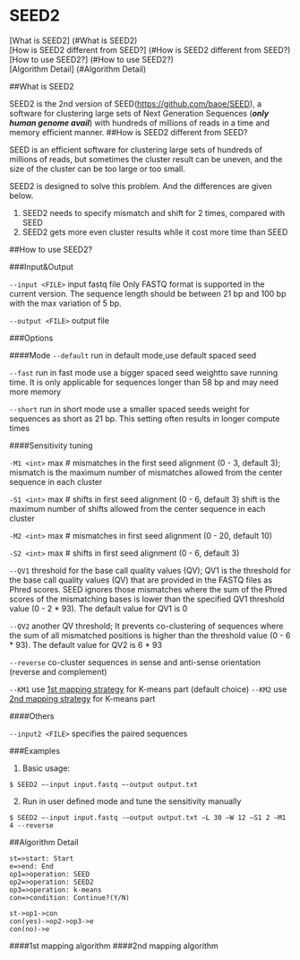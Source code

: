 # SEED2

[What is SEED2] (#What is SEED2)  
[How is SEED2 different from SEED?] (#How is SEED2 different from SEED?)  
[How to use SEED2?] (#How to use SEED2?)  
[Algorithm Detail] (#Algorithm Detail)

<a name="overview"/>
##What is SEED2

SEED2 is the 2nd version of SEED(https://github.com/baoe/SEED), a software for clustering large sets of Next Generation Sequences (***only human genome avail***) with hundreds of millions of reads in a time and memory efficient manner. 
<a name="How is SEED2 different from SEED?"/>
##How is SEED2 different from SEED?

SEED is an efficient software for clustering large sets of hundreds of millions of reads, but sometimes the cluster result can be uneven, and the size of the cluster can be too large or too small. 

SEED2 is designed to solve this problem. And the differences are given below.

1. SEED2 needs to specify mismatch and shift for 2 times, compared with SEED
2. SEED2 gets more even cluster results while it cost more time than SEED

<a name="How to use SEED2?"/>
##How to use SEED2?

###Input&Output

`--input <FILE>`    input fastq file
Only FASTQ format is supported in the current version. The sequence length should be between 21 bp and 100 bp with the max variation of 
5 bp.

`--output <FILE>` output file

###Options

####Mode
`--default` run in default mode,use default spaced seed

`--fast`   	run in fast mode
use a bigger spaced seed weightto save running time. It is only applicable for sequences longer than 58 bp and may need more memory

`--short`  		run in short mode
use a smaller spaced seeds weight for sequences as short as 21 bp. This setting often results in longer compute times

####Sensitivity tuning

`-M1 <int>`	max # mismatches in the first seed alignment (0 - 3, default 3);
mismatch is the maximum number of mismatches allowed from the center sequence in each cluster

`-S1 <int>`	max # shifts in first seed alignment (0 - 6, default 3)
shift is the maximum number of shifts allowed from the center sequence in each cluster

`-M2 <int>`	max # mismatches in first seed alignment (0 - 20, default 10)

`-S2 <int>`	max # shifts in first seed alignment (0 - 6, default 3)

`--QV1`    	threshold for the base call quality values (QV);
QV1 is the threshold for the base call quality values (QV) that are provided in the FASTQ files as Phred scores. SEED ignores those mismatches where the sum of the Phred scores of the mismatching bases is lower than the specified QV1 threshold value (0 - 2 * 93). The default value for QV1 is 0

`--QV2`    	another QV threshold;
It prevents co-clustering of sequences where the sum of all mismatched positions is higher than the threshold value (0 - 6 * 93). The default value for QV2 is 6 * 93

`--reverse`	co-cluster sequences in sense and anti-sense orientation (reverse and complement)
	
`--KM1` use [1st mapping strategy](#1map) for K-means part (default choice)
`--KM2` use [2nd mapping strategy](#2map) for K-means part

####Others

`--input2 <FILE>`	specifies the paired sequences

###Examples

1. Basic usage:
```
$ SEED2 –-input input.fastq –-output output.txt
```

2. Run in user defined mode and tune the sensitivity manually
```
$ SEED2 –-input input.fastq -–output output.txt –L 30 –W 12 –S1 2 –M1 4 --reverse
```

<a name="Algorithm Detail">
##Algorithm Detail

```flow
st=>start: Start
e=>end: End
op1=>operation: SEED
op2=>operation: SEED2
op3=>operation: k-means
con=>condition: Continue?(Y/N)

st->op1->con
con(yes)->op2->op3->e
con(no)->e
```

<a name="1map">
####1st mapping algorithm
<a name="2map">
####2nd mapping algorithm
